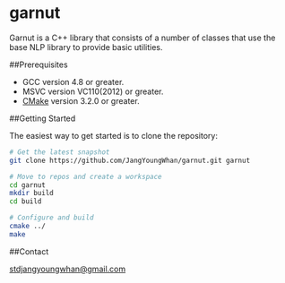 # garnut
Garnut is a C++ library that consists of a number of classes that use the base NLP library to provide basic utilities.

##Prerequisites

- GCC version 4.8 or greater.
- MSVC version VC110(2012) or greater.
- [CMake](http://www.cmake.org/) version 3.2.0 or greater.

##Getting Started

The easiest way to get started is to clone the repository:

```bash
# Get the latest snapshot
git clone https://github.com/JangYoungWhan/garnut.git garnut

# Move to repos and create a workspace
cd garnut
mkdir build
cd build

# Configure and build
cmake ../
make

```

##Contact

[stdjangyoungwhan@gmail.com](https://github.com/JangYoungWhan)